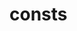 <!-- generated by markdown-notes-tree -->

# consts

<!-- optional markdown-notes-tree directory description starts here -->

<!-- optional markdown-notes-tree directory description ends here -->


